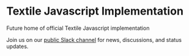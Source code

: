 # Textile Javascript Implementation

Future home of official Textile Javascript implementation

Join us on our [public Slack channel](https://slack.textile.io/) for news, discussions, and status updates.

